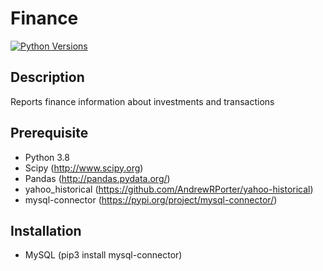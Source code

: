 # Finance

[![Python Versions](https://img.shields.io/pypi/pyversions/yt2mp3.svg)](https://pypi.python.org/pypi/yt2mp3/)

## Description
Reports finance information about investments and transactions

## Prerequisite
- Python 3.8
- Scipy (<http://www.scipy.org>)
- Pandas (<http://pandas.pydata.org/>)
- yahoo_historical (<https://github.com/AndrewRPorter/yahoo-historical>)
- mysql-connector (<https://pypi.org/project/mysql-connector/>)

## Installation
- MySQL (pip3 install mysql-connector)
